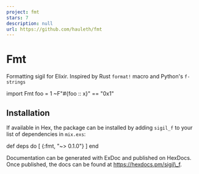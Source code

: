 ```yaml
---
project: fmt
stars: 7
description: null
url: https://github.com/hauleth/fmt
---
```


Fmt
===

Formatting sigil for Elixir. Inspired by Rust `format!` macro and Python's `f-strings`

import Fmt
foo \= 1
~F"#{foo :: x}" \== "0x1"

Installation
------------

If available in Hex, the package can be installed by adding `sigil_f` to your list of dependencies in `mix.exs`:

def deps do
  \[
    {:fmt, "~> 0.1.0"}
  \]
end

Documentation can be generated with ExDoc and published on HexDocs. Once published, the docs can be found at https://hexdocs.pm/sigil\_f.
